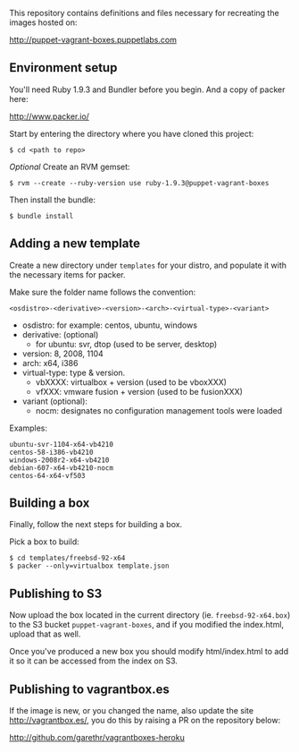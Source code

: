 This repository contains definitions and files necessary for recreating the images hosted on:

<a href="http://puppet-vagrant-boxes.puppetlabs.com">http://puppet-vagrant-boxes.puppetlabs.com</a>

## Environment setup

You'll need Ruby 1.9.3 and Bundler before you begin. And a copy of packer here:

<http://www.packer.io/>

Start by entering the directory where you have cloned this project:

    $ cd <path to repo>

*Optional* Create an RVM gemset:

    $ rvm --create --ruby-version use ruby-1.9.3@puppet-vagrant-boxes

Then install the bundle:

    $ bundle install

## Adding a new template

Create a new directory under `templates` for your distro, and populate it with the necessary items for packer.

Make sure the folder name follows the convention:

    <osdistro>-<derivative>-<version>-<arch>-<virtual-type>-<variant>

* osdistro: for example: centos, ubuntu, windows
* derivative: (optional) 
    * for ubuntu: svr, dtop (used to be server, desktop)
* version: 8, 2008, 1104
* arch: x64, i386
* virtual-type: type & version.
    * vbXXXX: virtualbox + version (used to be vboxXXX)
    * vfXXX: vmware fusion + version (used to be fusionXXX)
* variant (optional):
    * nocm: designates no configuration management tools were loaded

Examples:

    ubuntu-svr-1104-x64-vb4210
    centos-58-i386-vb4210
    windows-2008r2-x64-vb4210
    debian-607-x64-vb4210-nocm
    centos-64-x64-vf503

## Building a box

Finally, follow the next steps for building a box.

Pick a box to build:

    $ cd templates/freebsd-92-x64
    $ packer --only=virtualbox template.json

## Publishing to S3

Now upload the box located in the current directory (ie. `freebsd-92-x64.box`) to the S3 bucket `puppet-vagrant-boxes`, and if you modified the index.html, upload that as well.

Once you've produced a new box you should modify html/index.html to add it so it can be accessed from the index on S3.

## Publishing to vagrantbox.es

If the image is new, or you changed the name, also update the site http://vagrantbox.es/, you do this by raising a PR on the repository below:

<http://github.com/garethr/vagrantboxes-heroku>
